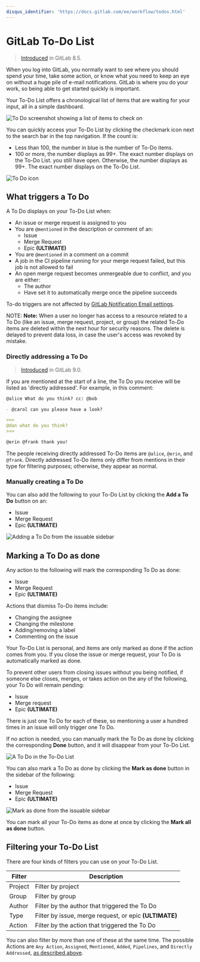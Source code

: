```yaml
---
disqus_identifier: 'https://docs.gitlab.com/ee/workflow/todos.html'
---
```


# GitLab To-Do List

> [Introduced][ce-2817] in GitLab 8.5.

When you log into GitLab, you normally want to see where you should spend your
time, take some action, or know what you need to keep an eye on without
a huge pile of e-mail notifications. GitLab is where you do your work,
so being able to get started quickly is important.

Your To-Do List offers a chronological list of items that are waiting for your input, all
in a simple dashboard.

![To Do screenshot showing a list of items to check on](img/todos_index.png)

You can quickly access your To-Do List by clicking the checkmark icon next to the
search bar in the top navigation. If the count is:

- Less than 100, the number in blue is the number of To-Do items.
- 100 or more, the number displays as 99+. The exact number displays
  on the To-Do List.
you still have open. Otherwise, the number displays as 99+. The exact number
displays on the To-Do List.

![To Do icon](img/todos_icon.png)

## What triggers a To Do

A To Do displays on your To-Do List when:

- An issue or merge request is assigned to you
- You are `@mentioned` in the description or comment of an:
  - Issue
  - Merge Request
  - Epic **(ULTIMATE)**
- You are `@mentioned` in a comment on a commit
- A job in the CI pipeline running for your merge request failed, but this
  job is not allowed to fail
- An open merge request becomes unmergeable due to conflict, and you are either:
  - The author
  - Have set it to automatically merge once the pipeline succeeds

To-do triggers are not affected by [GitLab Notification Email settings](../workflow/notifications.md).

NOTE: **Note:**
When a user no longer has access to a resource related to a To Do (like an issue, merge request, project, or group) the related To-Do items are deleted within the next hour for security reasons. The delete is delayed to prevent data loss, in case the user's access was revoked by mistake.

### Directly addressing a To Do

> [Introduced][ce-7926] in GitLab 9.0.

If you are mentioned at the start of a line, the To Do you receive will be listed
as 'directly addressed'. For example, in this comment:

```markdown
@alice What do you think? cc: @bob

- @carol can you please have a look?

>>>
@dan what do you think?
>>>

@erin @frank thank you!
```

The people receiving directly addressed To-Do items are `@alice`, `@erin`, and
`@frank`. Directly addressed To-Do items only differ from mentions in their type
for filtering purposes; otherwise, they appear as normal.

### Manually creating a To Do

You can also add the following to your To-Do List by clicking the **Add a To Do** button on an:

- Issue
- Merge Request
- Epic **(ULTIMATE)**

![Adding a To Do from the issuable sidebar](img/todos_add_todo_sidebar.png)

## Marking a To Do as done

Any action to the following will mark the corresponding To Do as done:

- Issue
- Merge Request
- Epic **(ULTIMATE)**

Actions that dismiss To-Do items include:

- Changing the assignee
- Changing the milestone
- Adding/removing a label
- Commenting on the issue

Your To-Do List is personal, and items are only marked as done if the action comes from
you. If you close the issue or merge request, your To Do is automatically
marked as done.

To prevent other users from closing issues without you being notified, if someone else closes, merges, or takes action on the any of the following, your To Do will remain pending:

- Issue
- Merge request
- Epic **(ULTIMATE)**

There is just one To Do for each of these, so mentioning a user a hundred times in an issue will only trigger one To Do.

If no action is needed, you can manually mark the To Do as done by clicking the
corresponding **Done** button, and it will disappear from your To-Do List.

![A To Do in the To-Do List](img/todos_todo_list_item.png)

You can also mark a To Do as done by clicking the **Mark as done** button in the sidebar of the following:

- Issue
- Merge Request
- Epic **(ULTIMATE)**

![Mark as done from the issuable sidebar](img/todos_mark_done_sidebar.png)

You can mark all your To-Do items as done at once by clicking the **Mark all as
done** button.

## Filtering your To-Do List

There are four kinds of filters you can use on your To-Do List.

| Filter  | Description |
| ------- | ----------- |
| Project | Filter by project |
| Group   | Filter by group |
| Author  | Filter by the author that triggered the To Do |
| Type    | Filter by issue, merge request, or epic **(ULTIMATE)** |
| Action  | Filter by the action that triggered the To Do |

You can also filter by more than one of these at the same time. The possible Actions are `Any Action`, `Assigned`, `Mentioned`, `Added`, `Pipelines`, and `Directly Addressed`, [as described above](#what-triggers-a-to-do).

[ce-2817]: https://gitlab.com/gitlab-org/gitlab-foss/merge_requests/2817
[ce-7926]: https://gitlab.com/gitlab-org/gitlab-foss/merge_requests/7926
